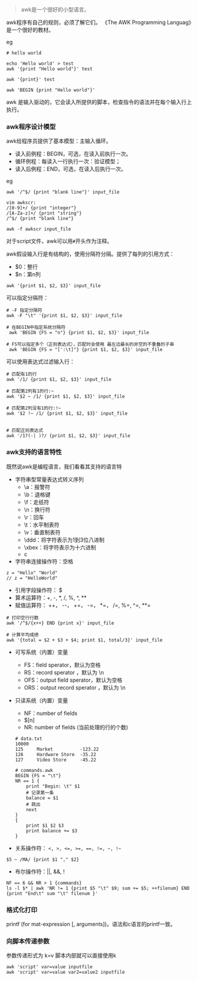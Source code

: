 <!--
author: 刘青
date: 2017-03-15
title: 编写awk脚本
tags: 
category: linux/sed_awk2
status: publish
type: note
summary:
-->

> awk是一个很好的小型语言。

awk程序有自己的规则，必须了解它们。 《The AWK Programming Languag》是一个很好的教材。

eg
```
# hello world

echo 'Hello world' > test
awk '{print "Hello world"}' test

awk '{print}' test

awk 'BEGIN {print "Hello world"}'
```

awk 是输入驱动的，它会读入所提供的脚本，检查指令的语法并在每个输入行上执行。

### awk程序设计模型
awk给程序员提供了基本模型：主输入循环。
- 读入前例程：BEGIN，可选，在读入前执行一次。
- 循环例程：每读入一行执行一次：验证模型；
- 读入后例程：END，可选，在读入后执行一次。

eg
```
awk '/^$/ {print "blank line"}' input_file

vim awkscr:
/[0-9]+/ {print "integer"}
/[A-Za-z]+/ {print "string"}
/^$/ {print "blank line"}

awk -f awkscr input_file
```

对于script文件，awk可以用`#`开头作为注释。

awk假设输入行是有结构的，使用分隔符分隔。提供了每列的引用方式：
- $0：整行
- $n：第n列

```
awk '{print $1, $2, $3}' input_file 
```

可以指定分隔符：
```
# -F 指定分隔符
awk -F "\t" '{print $1, $2, $3}' input_file 

# 在BEGIN中指定系统分隔符
 awk 'BEGIN {FS = "n"} {print $1, $2, $3}' input_file 

# FS可以指定多个（正则表达式），匹配时会使用 最左边最长的非空的不重叠的子串
 awk 'BEGIN {FS = "[':\t]"} {print $1, $2, $3}' input_file 
```

可以使用表达式过滤输入行：
```
# 匹配有1的行
awk '/1/ {print $1, $2, $3}' input_file 

# 匹配第2列有1的行:~
awk '$2 ~ /1/ {print $1, $2, $3}' input_file 

# 匹配第2列没有1的行:!~
awk '$2 !~ /1/ {print $1, $2, $3}' input_file 


# 匹配正则表达式
awk '/1?(-| )?/ {print $1, $2, $3}' input_file 
```

### awk支持的语言特性
既然说awk是编程语言，我们看看其支持的语言特
- 字符串型常量表达式转义序列
    - \a：报警符
    - \b：退格键
    - \f：走纸符
    - \n：换行符
    - \r：回车
    - \t：水平制表符
    - \v：垂直制表符
    - \ddd：将字符表示为1到3位八进制
    - \xbex：将字符表示为十六进制
    - c
- 字符串连接操作符：空格
```
z = "Hello" "World"
// z = "HelloWorld"
```
- 引用字段操作符： $
- 算术运算符：+, -, *, /, %, ^, **
- 赋值运算符： ++， --， +=， -=， *=， /=, %=, ^=, **=

```
# 打印空行行数
awk '/^$/{x++} END {print x}' input_file 

# 计算平均成绩
awk '{total = $2 + $3 + $4; print $1, total/3}' input_file
```
- 可写系统（内置）变量
    - FS：field sperator，默认为空格
    - RS：record sperator ，默认为 \n
    - OFS：output field sperator，默认为空格
    - ORS：output record sperator ，默认为 \n
- 只读系统（内置）变量
    - NF：number of fields
    - $[n]
    - NR: number of fields (当前处理的行的个数)

    ```
    # data.txt
    10000
    125     Market          -123.22
    126     Hardware Store  -35.22
    127     Video Store     -45.22

    # commands.awk
    BEGIN {FS = "\t"}
    NR == 1 {
        print "Begin: \t" $1
        # 记录第一条
        balance = $1
        # 跳出
        next
    }
    {
        print $1 $2 $3
        print balance += $3
    }
    ```
- 关系操作符： `<, >, <=, >=, ==, !=, ~, !~`
```
$5 ~ /MA/ {print $1 "," $2}
```
- 布尔操作符：||, &&, !
```
NF == 6 && NR > 1 {commands}
ls -l $* | awk 'NR != 1 {print $5 "\t" $9; sum += $5; ++filenum} END {print "End\t" sum "\t" filenum }'
```
### 格式化打印
printf (for mat-expression [, arguments])。语法和c语言的printf一致。

### 向脚本传递参数
参数传递形式为 k=v
脚本内部就可以直接使用k

```
awk 'script' var=value inputfile
awk 'script' var=value var2=value2 inputfile
```
